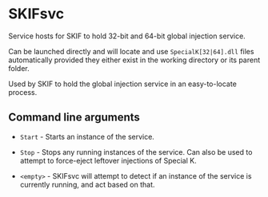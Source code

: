 # SKIFsvc

Service hosts for SKIF to hold 32-bit and 64-bit global injection service.

Can be launched directly and will locate and use `SpecialK[32|64].dll` files automatically provided they either exist in the working directory or its parent folder.

Used by SKIF to hold the global injection service in an easy-to-locate process.

## Command line arguments

* `Start` - Starts an instance of the service.

* `Stop`  - Stops any running instances of the service. Can also be used to attempt to force-eject leftover injections of Special K.

* `<empty>` - SKIFsvc will attempt to detect if an instance of the service is currently running, and act based on that.
